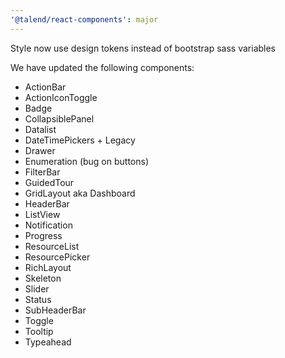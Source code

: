 ```yaml
---
'@talend/react-components': major
---
```


Style now use design tokens instead of bootstrap sass variables

We have updated the following components:

* ActionBar
* ActionIconToggle
* Badge
* CollapsiblePanel
* Datalist
* DateTimePickers + Legacy
* Drawer
* Enumeration (bug on buttons)
* FilterBar
* GuidedTour
* GridLayout aka Dashboard
* HeaderBar
* ListView
* Notification
* Progress
* ResourceList
* ResourcePicker
* RichLayout
* Skeleton
* Slider
* Status
* SubHeaderBar
* Toggle
* Tooltip
* Typeahead